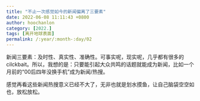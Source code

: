 ```yaml
---
title: "不止一次感觉如今的新闻偏离了三要素"
date: 2022-06-08 11:11:43 +0800
author: hoochanlon
category: [2022.]
tags: [离开地球表面]
permalink: /:year/:month-:day/02
---
```


新闻三要素：及时性、真实性、准确性。可事实呢，现实呢，几乎都有很多的cilckbait。所以，我想的是：只要能引起大众共鸣的话题就能成为新闻，比如一个月前的“00后四年没换手机”成为新闻/热搜。

<!-- more -->

感觉再看这些新闻热搜意义已经不大了，无非也就是划水摸鱼，让自己脑袋空空如也，放松放松。